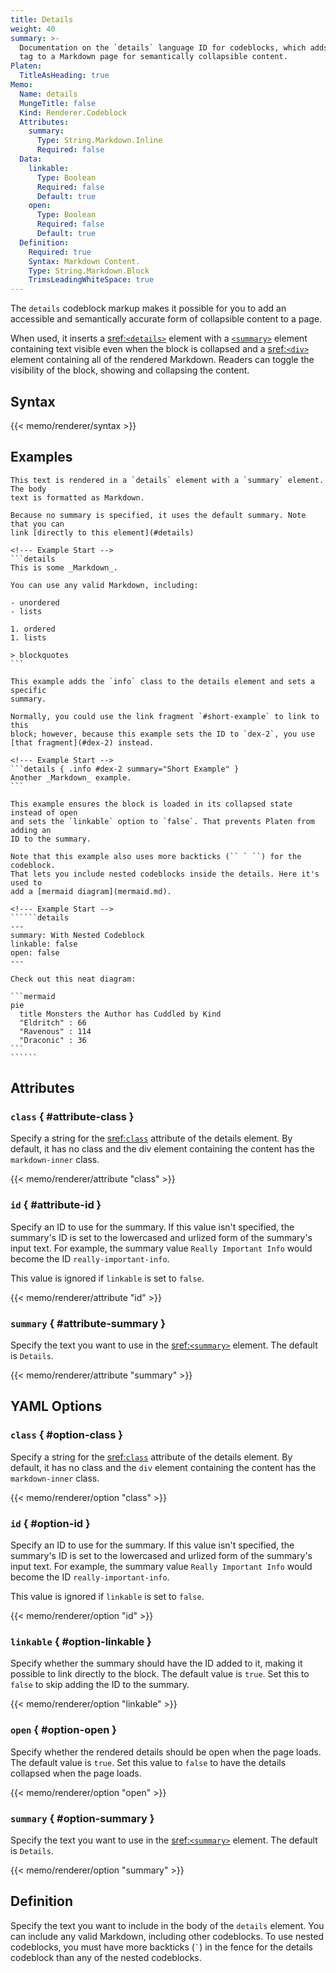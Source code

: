 ```yaml
---
title: Details
weight: 40
summary: >-
  Documentation on the `details` language ID for codeblocks, which adds a details and summary HTML
  tag to a Markdown page for semantically collapsible content.
Platen:
  TitleAsHeading: true
Memo:
  Name: details
  MungeTitle: false
  Kind: Renderer.Codeblock
  Attributes:
    summary:
      Type: String.Markdown.Inline
      Required: false
  Data:
    linkable:
      Type: Boolean
      Required: false
      Default: true
    open:
      Type: Boolean
      Required: false
      Default: true
  Definition:
    Required: true
    Syntax: Markdown Content.
    Type: String.Markdown.Block
    TrimsLeadingWhiteSpace: true
---
```


The `details` codeblock markup makes it possible for you to add an accessible and semantically
accurate form of collapsible content to a page.

When used, it inserts a [sref:`<details>`][01] element with a [`<summary>`][02] element containing
text visible even when the block is collapsed and a [sref:`<div>`][03] element containing all of the
rendered Markdown. Readers can toggle the visibility of the block, showing and collapsing the
content.

## Syntax

{{< memo/renderer/syntax >}}

## Examples

``````memo-example-renderer { title="Minimal Example" }
This text is rendered in a `details` element with a `summary` element. The body
text is formatted as Markdown.

Because no summary is specified, it uses the default summary. Note that you can
link [directly to this element](#details)

<!--- Example Start -->
```details
This is some _Markdown_.

You can use any valid Markdown, including:

- unordered
- lists

1. ordered
1. lists

> blockquotes
```
``````

``````memo-example-renderer { title="Attribute Parameter Example" }
This example adds the `info` class to the details element and sets a specific
summary.

Normally, you could use the link fragment `#short-example` to link to this
block; however, because this example sets the ID to `dex-2`, you use
[that fragment](#dex-2) instead.

<!--- Example Start -->
```details { .info #dex-2 summary="Short Example" }
Another _Markdown_ example.
```
``````

`````````memo-example-renderer { title="YAML Options Parameter Example" }
This example ensures the block is loaded in its collapsed state instead of open
and sets the `linkable` option to `false`. That prevents Platen from adding an
ID to the summary.

Note that this example also uses more backticks (`` ` ``) for the codeblock.
That lets you include nested codeblocks inside the details. Here it's used to
add a [mermaid diagram](mermaid.md).

<!--- Example Start -->
``````details
---
summary: With Nested Codeblock
linkable: false
open: false
---

Check out this neat diagram:

```mermaid
pie
  title Monsters the Author has Cuddled by Kind
  "Eldritch" : 66
  "Ravenous" : 114
  "Draconic" : 36
```
``````
`````````

## Attributes

### `class` { #attribute-class }

Specify a string for the [sref:`class`][04] attribute of the details element. By default, it has no
class and the div element containing the content has the `markdown-inner` class.

{{< memo/renderer/attribute "class" >}}

### `id` { #attribute-id }

Specify an ID to use for the summary. If this value isn't specified, the summary's ID is set to the
lowercased and urlized form of the summary's input text. For example, the summary value
`Really Important Info` would become the ID `really-important-info`.

This value is ignored if `linkable` is set to `false`.

{{< memo/renderer/attribute "id" >}}

### `summary` { #attribute-summary }

Specify the text you want to use in the  [sref:`<summary>`][02] element. The default is `Details`.

{{< memo/renderer/attribute "summary" >}}

## YAML Options

### `class` { #option-class }

Specify a string for the [sref:`class`][04] attribute of the details element. By default, it has no
class and the `div` element containing the content has the `markdown-inner` class.

{{< memo/renderer/option "class" >}}

### `id` { #option-id }

Specify an ID to use for the summary. If this value isn't specified, the summary's ID is set to the
lowercased and urlized form of the summary's input text. For example, the summary value
`Really Important Info` would become the ID `really-important-info`.

This value is ignored if `linkable` is set to `false`.

{{< memo/renderer/option "id" >}}

### `linkable` { #option-linkable }

Specify whether the summary should have the ID added to it, making it possible to link directly to
the block. The default value is `true`. Set this to `false` to skip adding the ID to the summary.

{{< memo/renderer/option "linkable" >}}

### `open` { #option-open }

Specify whether the rendered details should be open when the page loads. The default value is
`true`. Set this value to `false` to have the details collapsed when the page loads.

{{< memo/renderer/option "open" >}}

### `summary` { #option-summary }

Specify the text you want to use in the  [sref:`<summary>`][02] element. The default is `Details`.

{{< memo/renderer/option "summary" >}}

## Definition

Specify the text you want to include in the body of the `details` element. You can include any valid
Markdown, including other codeblocks. To use nested codeblocks, you must have more backticks
(`` ` ``) in the fence for the details codeblock than any of the nested codeblocks.

<!-- Link References -->
[01]: mdn.html.element:details
[02]: mdn.html.element:summary
[03]: mdn.html.element:div
[04]: mdn.html.global_attribute:class
